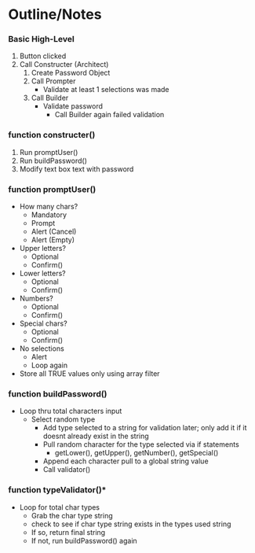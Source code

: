# Outline/Notes

### **Basic High-Level**
1. Button clicked
2. Call Constructer (Architect)
    1. Create Password Object
    2. Call Prompter
        * Validate at least 1 selections was made
    3. Call Builder
        * Validate password
            * Call Builder again failed validation

### **function constructer()**
1. Run promptUser()
2. Run buildPassword()
3. Modify text box text with password

    
### **function promptUser()**
* How many chars?
    * Mandatory
    * Prompt
    * Alert (Cancel)
    * Alert (Empty)
* Upper letters?
    * Optional
    * Confirm()
* Lower letters?
    * Optional
    * Confirm()
* Numbers?
    * Optional
    * Confirm()
* Special chars?
    * Optional
    * Confirm()
* No selections
    * Alert
    * Loop again
* Store all TRUE values only using array filter

### **function buildPassword()**
* Loop thru total characters input
    * Select random type
        * Add type selected to a string for validation later; only add it if it doesnt already exist in the string
        * Pull random character for the type selected via if statements
            * getLower(), getUpper(), getNumber(), getSpecial()
        * Append each character pull to a global string value
        * Call validator()

### **function typeValidator()***
* Loop for total char types
    * Grab the char type string
    * check to see if char type string exists in the types used string
    * If so, return final string
    * If not, run buildPassword() again